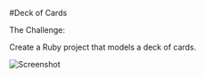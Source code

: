 #Deck of Cards

The Challenge:

Create a Ruby project that models a deck of cards.

![Screenshot](http://i.imgur.com/vM0tWlt.png)
